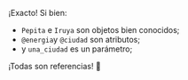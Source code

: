 ¡Exacto! Si bien:

* `Pepita` e `Iruya` son objetos bien conocidos;
* `@energia`y `@ciudad` son atributos;
* y `una_ciudad` es un parámetro;

¡Todas son referencias! :exploding_head:

